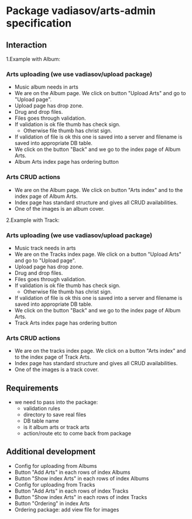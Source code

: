 # Package vadiasov/arts-admin specification
## Interaction
1.Example with Album:
### Arts uploading (we use vadiasov/upload package)
* Music album needs in arts
* We are on the Album page. We click on button "Upload Arts" and go to "Upload page".
* Upload page has drop zone.
* Drug and drop files.
* Files goes through validation.
* If validation is ok file thumb has check sign.
    * Otherwise file thumb has christ sign.
* If validation of file is ok this one is saved into a server and filename is saved into appropriate DB table.
* We click on the button "Back" and we go to the index page of Album Arts.
* Album Arts index page has ordering button

### Arts CRUD actions
* We are on the Album page. We click on button "Arts index" and to the index page of Album Arts.
* Index page has standard structure and gives all CRUD availabilities.
* One of the images is an album cover.

2.Example with Track:
### Arts uploading (we use vadiasov/upload package)
* Music track needs in arts
* We are on the Tracks index page. We click on a button "Upload Arts" and go to "Upload page".
* Upload page has drop zone.
* Drug and drop files.
* Files goes through validation.
* If validation is ok file thumb has check sign.
    * Otherwise file thumb has christ sign.
* If validation of file is ok this one is saved into a server and filename is saved into appropriate DB table.
* We click on the button "Back" and we go to the index page of Album Arts.
* Track Arts index page has ordering button

### Arts CRUD actions
* We are on the tracks index page. We click on a button "Arts index" and to the index page of Track Arts.
* Index page has standard structure and gives all CRUD availabilities.
* One of the images is a track cover.

## Requirements
* we need to pass into the package:
    * validation rules
    * directory to save real files
    * DB table name
    * is it album arts or track arts
    * action/route etc to come back from package
    
## Additional development
* Config for uploading from Albums
* Button "Add Arts" in each rows of index Albums
* Button "Show index Arts" in each rows of index Albums
* Config for uploading from Tracks
* Button "Add Arts" in each rows of index Tracks
* Button "Show index Arts" in each rows of index Tracks
* Button "Ordering" in index Arts
* Ordering package: add view file for images


